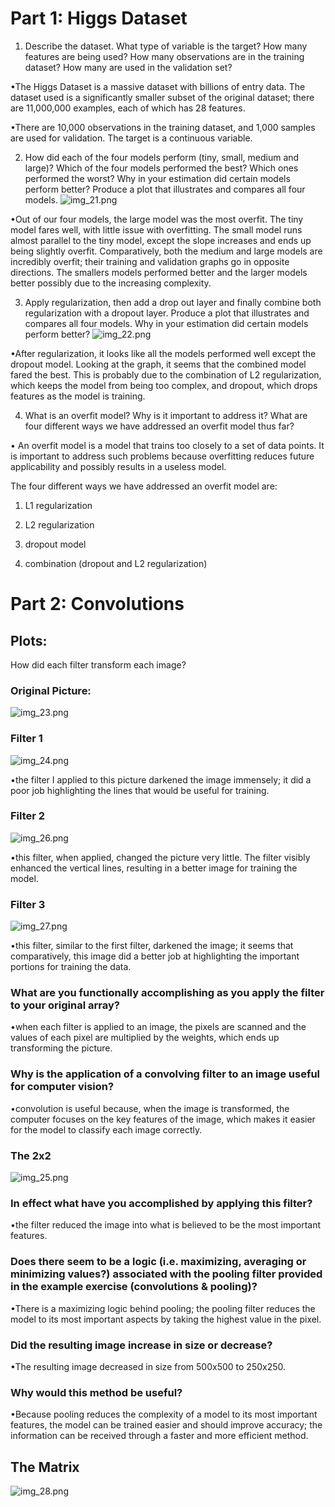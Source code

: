# Part 1: Higgs Dataset

1) Describe the dataset. What type of variable is the target? How many features are being used? How many observations are in the training dataset? How many are used in the validation set? 
   
•The Higgs Dataset is a massive dataset with billions of entry data. The dataset used is a significantly smaller subset of the original dataset; there are 11,000,000 examples, each of which has 28  features.

•There are 10,000 observations in the training dataset, and 1,000 samples are used for validation. The target is a continuous variable. 

2) How did each of the four models perform (tiny, small, medium and large)? Which of the four models performed the best? Which ones performed the worst? Why in your estimation did certain models perform better? Produce a plot that illustrates and compares all four models.
![img_21.png](img_21.png)

•Out of our four models, the large model was the most overfit. The tiny model fares well, with little issue with overfitting. The small model runs almost parallel to the tiny model, except the slope increases and ends up being slightly overfit. Comparatively, both the medium and large models are incredibly overfit; their training and validation graphs go in opposite directions. The smallers models performed better and the larger models better possibly due to the increasing complexity.


3) Apply regularization, then add a drop out layer and finally combine both regularization with a dropout layer. Produce a plot that illustrates and compares all four models. Why in your estimation did certain models perform better?
![img_22.png](img_22.png)

•After regularization, it looks like all the models performed well except the dropout model. Looking at the graph, it seems that the combined model fared the best. This is probably due to the combination of L2 regularization, which keeps the model from being too complex, and dropout, which drops features as the model is training.  

4) What is an overfit model? Why is it important to address it? What are four different ways we have addressed an overfit model thus far?

• An overfit model is a model that trains too closely to a set of data points. It is important to address such problems because overfitting reduces future applicability and possibly results in a useless model. 


The four different ways we have addressed an overfit model are:

1) L1 regularization
   
2) L2 regularization
   
3) dropout model
   
4) combination (dropout and L2 regularization)

# Part  2: Convolutions
## Plots:
How did each filter transform each image?

### Original Picture:
![img_23.png](img_23.png)


### Filter 1
![img_24.png](img_24.png)

•the filter I applied to this picture darkened the image immensely; it did a poor job highlighting the lines that would be useful for training. 



### Filter 2
![img_26.png](img_26.png)

•this filter, when applied, changed the picture very little. The filter visibly enhanced the vertical lines, resulting in a better image for training the model.

### Filter 3
![img_27.png](img_27.png)


•this filter, similar to the first filter, darkened the image; it seems that comparatively, this image did a better job at highlighting the important portions for training the data.





### What are you functionally accomplishing as you apply the filter to your original array?

•when each filter is applied to an image, the pixels are scanned and the values of each pixel are multiplied by the weights, which ends up transforming the picture.

### Why is the application of a convolving filter to an image useful for computer vision?

•convolution is useful because, when the image is transformed, the computer focuses on the key features of the image, which makes it easier for the model to classify each image correctly.

### The  2x2
![img_25.png](img_25.png)


### In effect what have you accomplished by applying this filter?

•the filter reduced the image into what is believed to be the most important features.

### Does there seem to be a logic (i.e. maximizing, averaging or minimizing values?) associated with the pooling filter provided in the example exercise (convolutions & pooling)?

•There is a maximizing logic behind pooling; the pooling filter reduces the model to its most important aspects by taking the highest value in the pixel.

### Did the resulting image increase in size or decrease?

•The resulting image decreased in size from 500x500 to 250x250.

### Why would this method be useful?

•Because pooling reduces the complexity of a model to its most important features, the model can be trained easier and should improve accuracy; the information can be received through a faster and more efficient method.

## The Matrix
![img_28.png](img_28.png)